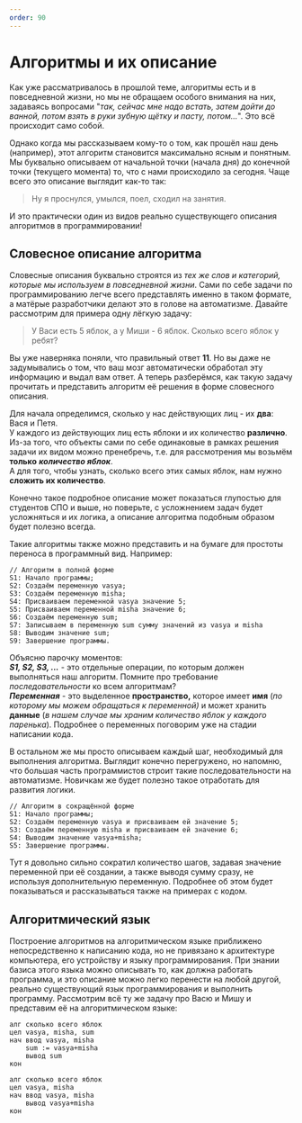 ```yaml
---
order: 90
---
```


# Алгоритмы и их описание

Как уже рассматривалось в прошлой теме, алгоритмы есть и в повседневной жизни, но мы не обращаем особого внимания на них, задаваясь вопросами "_так, сейчас мне надо встать, затем дойти до ванной, потом взять в руки зубную щётку и пасту, потом..._". Это всё происходит само собой.  

Однако когда мы рассказываем кому-то о том, как прошёл наш день (например), этот алгоритм становится максимально ясным и понятным. Мы буквально описываем от начальной точки (начала дня) до конечной точки (текущего момента) то, что с нами происходило за сегодня. Чаще всего это описание выглядит как-то так:

> Ну я проснулся, умылся, поел, сходил на занятия.

И это практически один из видов реально существующего описания алгоритмов в программировании!

## Словесное описание алгоритма
Словесные описания буквально строятся из _тех же слов и категорий, которые мы используем в повседневной жизни_. Сами по себе задачи по программированию легче всего представлять именно в таком формате, а матёрые разработчики делают это в голове на автоматизме. Давайте рассмотрим для примера одну лёгкую задачу:

> У Васи есть 5 яблок, а у Миши - 6 яблок. Сколько всего яблок у ребят?

Вы уже наверняка поняли, что правильный ответ **11**. Но вы даже не задумывались о том, что ваш мозг автоматически обработал эту информацию и выдал вам ответ. А теперь разберёмся, как такую задачу прочитать и представить алгоритм её решения в форме словесного описания.

Для начала определимся, сколько у нас действующих лиц - их **два**: Вася и Петя.  
У каждого из действующих лиц есть яблоки и их количество **различно**.  
Из-за того, что объекты сами по себе одинаковые в рамках решения задачи их видом можно пренебречь, т.е. для рассмотрения мы возьмём **только** ***количество яблок***.  
А для того, чтобы узнать, сколько всего этих самых яблок, нам нужно **сложить их количество**.

Конечно такое подробное описание может показаться глупостью для студентов СПО и выше, но поверьте, с усложнением задач будет усложняться и их логика, а описание алгоритма подобным образом будет полезно всегда.

Такие алгоритмы также можно представить и на бумаге для простоты переноса в программный вид. Например:

    // Алгоритм в полной форме
    S1: Начало программы;
    S2: Создаём переменную vasya;
    S3: Создаём переменную misha;
    S4: Присваиваем переменной vasya значение 5;
    S5: Присваиваем переменной misha значение 6;
    S6: Создаём переменную sum;
    S7: Записываем в переменную sum сумму значений из vasya и misha
    S8: Выводим значение sum;
    S9: Завершение программы.
Объясню парочку моментов:  
***S1, S2, S3, ...*** - это отдельные операции, по которым должен выполняться наш алгоритм. Помните про требование _последовательности_ ко всем алгоритмам?  
***Переменная*** - это выделенное **пространство,** которое имеет **имя** (*по которому мы можем обращаться к переменной)* и может хранить **данные** (*в нашем случае мы храним количество яблок у каждого паренька*). Подробнее о переменных поговорим уже на стадии написании кода.

В остальном же мы просто описываем каждый шаг, необходимый для выполнения алгоритма. Выглядит конечно перегружено, но напомню, что большая часть программистов строит такие последовательности на автоматизме. Новичкам же будет полезно такое отработать для развития логики.

    // Алгоритм в сокращённой форме
    S1: Начало программы;
    S2: Создаём переменную vasya и присваиваем ей значение 5;
    S3: Создаём переменную misha и присваиваем ей значение 6;
    S4: Выводим значение vasya+misha;
    S5: Завершение программы.
Тут я довольно сильно сократил количество шагов, задавая значение переменной при её создании, а также выводя сумму сразу, не используя дополнительную переменную. Подробнее об этом будет показываться и рассказываться также на примерах с кодом.


## Алгоритмический язык

Построение алгоритмов на алгоритмическом языке приближено непосредственно к написанию кода, но не привязано к архитектуре компьютера, его устройству и языку программирования. При знании базиса этого языка можно описывать то, как должна работать программа, и это описание можно легко перенести на любой другой, реально существующий язык программирования и выполнить программу. Рассмотрим всё ту же задачу про Васю и Мишу и представим её на алгоритмическом языке:

```Стандартный вид
алг сколько всего яблок
цел vasya, misha, sum
нач ввод vasya, misha
    sum := vasya+misha
    вывод sum
кон
```

```Упрощённый вид
алг сколько всего яблок
цел vasya, misha
нач ввод vasya, misha
    вывод vasya+misha
кон
```
